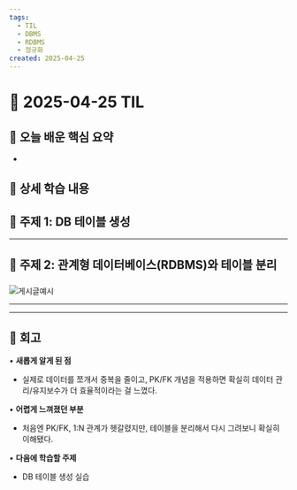 ```yaml
---
tags:
  - TIL
  - DBMS
  - RDBMS
  - 정규화
created: 2025-04-25
---
```


# 📘 2025-04-25 TIL

## 📌 오늘 배운 핵심 요약
- 

## 🧠 상세 학습 내용

## 📍 주제 1: DB 테이블 생성




---

## 📍 주제 2: 관계형 데이터베이스(RDBMS)와 테이블 분리
### 

![게시글예시](https://seonohblog.netlify.app/assets/게시글예시.png)

---


---

## **💭 회고**

• **새롭게 알게 된 점**
- 실제로 데이터를 쪼개서 중복을 줄이고, PK/FK 개념을 적용하면 확실히 데이터 관리/유지보수가 더 효율적이라는 걸 느꼈다.

• **어렵게 느껴졌던 부분**
- 처음엔 PK/FK, 1:N 관계가 헷갈렸지만, 테이블을 분리해서 다시 그려보니 확실히 이해됐다.

• **다음에 학습할 주제**
- DB 테이블 생성 실습
